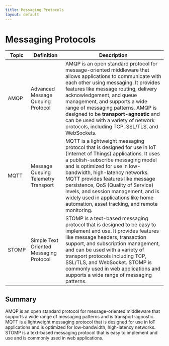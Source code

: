 ```yaml
---
title: Messaging Protocols
layout: default
---    
```


# Messaging Protocols


| Topic | Definition | Description |
| --- | --- | --- |
| AMQP | Advanced Message Queuing Protocol | AMQP is an open standard protocol for message-oriented middleware that allows applications to communicate with each other using messaging. It provides features like message routing, delivery acknowledgement, and queue management, and supports a wide range of messaging patterns. AMQP is designed to be **transport-agnostic** and can be used with a variety of network protocols, including TCP, SSL/TLS, and WebSockets. |
| MQTT | Message Queuing Telemetry Transport | MQTT is a lightweight messaging protocol that is designed for use in IoT (Internet of Things) applications. It uses a publish-subscribe messaging model and is optimized for use in low-bandwidth, high-latency networks. MQTT provides features like message persistence, QoS (Quality of Service) levels, and session management, and is widely used in applications like home automation, asset tracking, and remote monitoring. |
| STOMP | Simple Text Oriented Messaging Protocol | STOMP is a text-based messaging protocol that is designed to be easy to implement and use. It provides features like message headers, transaction support, and subscription management, and can be used with a variety of transport protocols including TCP, SSL/TLS, and WebSocket. STOMP is commonly used in web applications and supports a wide range of messaging patterns. |



## Summary

AMQP is an open standard protocol for message-oriented middleware that supports a wide range of messaging patterns and is transport-agnostic. MQTT is a lightweight messaging protocol that is designed for use in IoT applications and is optimized for low-bandwidth, high-latency networks. STOMP is a text-based messaging protocol that is easy to implement and use and is commonly used in web applications.

